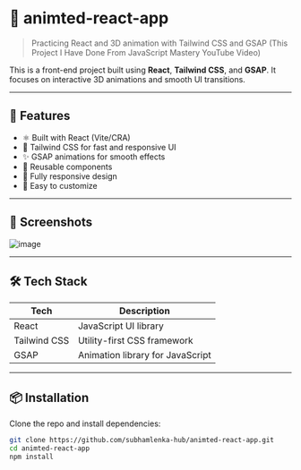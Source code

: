 
# 🎨 animted-react-app

> Practicing React and 3D animation with Tailwind CSS and GSAP (This Project I Have Done From JavaScript Mastery YouTube Video)

This is a front-end project built using **React**, **Tailwind CSS**, and **GSAP**. It focuses on interactive 3D animations and smooth UI transitions.

---

## 🚀 Features

- ⚛️ Built with React (Vite/CRA)
- 🌈 Tailwind CSS for fast and responsive UI
- ✨ GSAP animations for smooth effects
- 🧩 Reusable components
- 📱 Fully responsive design
- 🔧 Easy to customize

---

## 📸 Screenshots

![image](https://github.com/user-attachments/assets/b1f813f0-45f3-4c24-b02b-4fad1293103c)



---

## 🛠️ Tech Stack

| Tech           | Description                      |
|----------------|----------------------------------|
| React          | JavaScript UI library            |
| Tailwind CSS   | Utility-first CSS framework      |
| GSAP           | Animation library for JavaScript |



---

## 📦 Installation

Clone the repo and install dependencies:

```bash
git clone https://github.com/subhamlenka-hub/animted-react-app.git
cd animted-react-app
npm install
